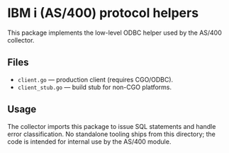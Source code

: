# IBM i (AS/400) protocol helpers

This package implements the low-level ODBC helper used by the AS/400 collector.

## Files

- `client.go` — production client (requires CGO/ODBC).
- `client_stub.go` — build stub for non-CGO platforms.

## Usage

The collector imports this package to issue SQL statements and handle error
classification. No standalone tooling ships from this directory; the code is
intended for internal use by the AS/400 module.
